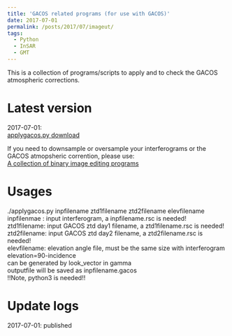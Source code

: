```yaml
---
title: 'GACOS related programs (for use with GACOS)'
date: 2017-07-01
permalink: /posts/2017/07/imageut/
tags:
  - Python
  - InSAR
  - GMT
---
```


This is a collection of programs/scripts to apply and to check the GACOS atmospheric corrections.   

Latest version
======
2017-07-01:  
[applygacos.py download](https://newcastle-my.sharepoint.com/:u:/g/personal/nyc40_newcastle_ac_uk/EU_nexmrdOZCpIjY5ZOh3okBSGiYj79QXr1BhtLjjhMY3w?e=xXKjqx)   
  
If you need to downsample or oversample your interferograms or the GACOS atmopsheric corrention, please use:    
[A collection of binary image editing programs](https://chenyublog.netlify.app/posts/2020/08/imageut/)
  

Usages
======
./applygacos.py inpfilename ztd1filename ztd2filename elevfilename  
   inpfilenmae : input interferogram, a inpfilename.rsc is needed!  
   ztd1filename: input GACOS ztd day1 filename, a ztd1filename.rsc is needed!  
   ztd2filename: input GACOS ztd day2 filename, a ztd2filename.rsc is needed!  
   elevfilename: elevation angle file, must be the same size with interferogram  
                 elevation=90-incidence  
                 can be generated by look_vector in gamma  
outputfile will be saved as inpfilename.gacos  
!!Note, python3 is needed!!  



Update logs
======
2017-07-01: published  
